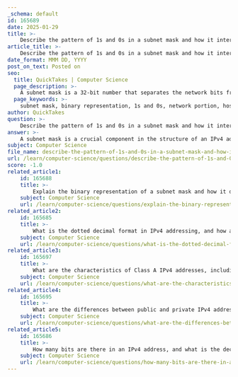```yaml
---
_schema: default
id: 165689
date: 2025-01-29
title: >-
    Describe the pattern of 1s and 0s in a subnet mask and how it interprets network and host bits.
article_title: >-
    Describe the pattern of 1s and 0s in a subnet mask and how it interprets network and host bits.
date_format: MMM DD, YYYY
post_on_text: Posted on
seo:
  title: QuickTakes | Computer Science
  page_description: >-
    A subnet mask is a 32-bit number that separates the network bits from the host bits in an IPv4 address using a pattern of 1s and 0s, where 1s represent the network portion and 0s represent the host portion. This is crucial for network routing and addressing.
  page_keywords: >-
    subnet mask, binary representation, 1s and 0s, network portion, host portion, CIDR notation, IPv4 address, network address, host address, routing, IP address structure
author: QuickTakes
question: >-
    Describe the pattern of 1s and 0s in a subnet mask and how it interprets network and host bits.
answer: >-
    A subnet mask is a crucial component in the structure of an IPv4 address, serving to delineate the network portion from the host portion. The pattern of 1s and 0s in a subnet mask plays a significant role in this process.\n\n### Structure of a Subnet Mask\n\n1. **Binary Representation**: A subnet mask is represented as a 32-bit binary number, typically formatted in four octets (8 bits each). The binary pattern consists of a series of 1s followed by a series of 0s:\n   - The 1s indicate the bits that belong to the **network portion** of the IP address.\n   - The 0s indicate the bits that belong to the **host portion**.\n\n   For example, a subnet mask of 255.255.255.0 can be represented in binary as:\n   $$\n   11111111.11111111.11111111.00000000\n   $$\n   Here, the first 24 bits (1s) are used for the network, and the last 8 bits (0s) are used for the host.\n\n2. **CIDR Notation**: Subnet masks can also be expressed in Classless Inter-Domain Routing (CIDR) notation, which indicates the number of bits set to 1. For instance, the subnet mask 255.255.255.0 is equivalent to /24, meaning that the first 24 bits are for the network.\n\n### Interpretation of Network and Host Bits\n\n- **Network Portion**: The bits represented by 1s in the subnet mask define the network address. This is the part of the IP address that identifies the specific network to which the device belongs. For example, in the IP address 10.20.30.40 with a subnet mask of 255.255.255.0, the network address is 10.20.30.0.\n\n- **Host Portion**: The bits represented by 0s in the subnet mask define the host addresses within that network. These bits are used to identify individual devices on the network. In the same example, the host portion is the last octet (40), which can range from 1 to 254 for usable addresses (0 is reserved for the network address, and 255 is reserved for the broadcast address).\n\n### Summary\n\nThe pattern of 1s and 0s in a subnet mask is essential for determining how an IP address is divided into network and host portions. The transition point between the 1s and 0s in the subnet mask indicates where the network ends and the host begins. This structure is vital for routing and managing IP addresses within networks, allowing for efficient communication and organization of devices.
subject: Computer Science
file_name: describe-the-pattern-of-1s-and-0s-in-a-subnet-mask-and-how-it-interprets-network-and-host-bits.md
url: /learn/computer-science/questions/describe-the-pattern-of-1s-and-0s-in-a-subnet-mask-and-how-it-interprets-network-and-host-bits
score: -1.0
related_article1:
    id: 165688
    title: >-
        Explain the binary representation of a subnet mask and how it divides the network.
    subject: Computer Science
    url: /learn/computer-science/questions/explain-the-binary-representation-of-a-subnet-mask-and-how-it-divides-the-network
related_article2:
    id: 165685
    title: >-
        What is the dotted decimal format in IPv4 addressing, and how are octets represented?
    subject: Computer Science
    url: /learn/computer-science/questions/what-is-the-dotted-decimal-format-in-ipv4-addressing-and-how-are-octets-represented
related_article3:
    id: 165697
    title: >-
        What are the characteristics of Class A IPv4 addresses, including their prefix and address range?
    subject: Computer Science
    url: /learn/computer-science/questions/what-are-the-characteristics-of-class-a-ipv4-addresses-including-their-prefix-and-address-range
related_article4:
    id: 165695
    title: >-
        What are the differences between public and private IPv4 addresses, and what are the private address blocks?
    subject: Computer Science
    url: /learn/computer-science/questions/what-are-the-differences-between-public-and-private-ipv4-addresses-and-what-are-the-private-address-blocks
related_article5:
    id: 165686
    title: >-
        How many bits are there in an IPv4 address, and what is the decimal range of each octet?
    subject: Computer Science
    url: /learn/computer-science/questions/how-many-bits-are-there-in-an-ipv4-address-and-what-is-the-decimal-range-of-each-octet
---
```


&nbsp;